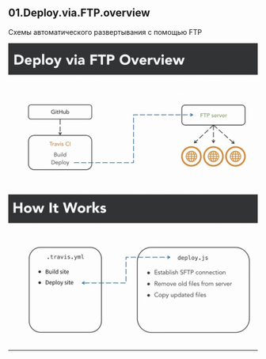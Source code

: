 ## 01.Deploy.via.FTP.overview

Схемы автоматического развертывания с помощью FTP

<img src="img/deploy_ftp.jpg" alt="drawing" width="600"/>

<img src="img/how_work_deploy_ftp.jpg" alt="drawing" width="600"/>

---